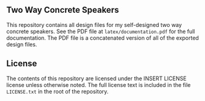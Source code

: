 Two Way Concrete Speakers
-------------------------

This repository contains all design files for my self-designed two way
concrete speakers. See the PDF file at `latex/documentation.pdf` for the
full documentation. The PDF file is a concatenated version of all of the
exported design files.

License
-------

The contents of this repository are licensed under the INSERT LICENSE license
unless otherwise noted. The full license text is included in the file
`LICENSE.txt` in the root of the repository.
